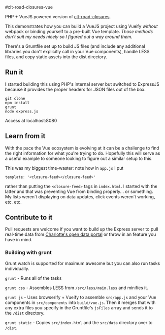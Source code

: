 #clt-road-closures-vue

PHP + VueJS powered version of [clt-road-closures](https://github.com/AndrewNatoli/clt-road-closures).

This demonstrates how you can build a VueJS project using Vueify _without_ webpack or binding yourself to a pre-built Vue template. _Those methods don't suit my needs nicely so I figured out a way around them_.

There's a Gruntfile set up to build JS files (and include any additional libraries you don't explicitly call in your Vue components), handle LESS files, and copy static assets into the dist directory.

## Run it

I started building this using PHP's internal server but switched to ExpressJS because it provides the proper headers for JSON files out of the box.

```
git clone
npm install
grunt
node express.js
```

Access at localhost:8080

## Learn from it

With the pace the Vue ecosystem is evolving at it can be a challenge to find the right information for what you're trying to do. Hopefully this will serve as a useful example to someone looking to figure out a similar setup to this.

This was my biggest time-waster: note how in `app.js` I put 

```
template: '<closure-feed></closure-feed>'
```

rather than putting the `<closure-feed>` tags in `index.html`. I started with the latter and that was preventing Vue from binding properly... or something. My lists weren't displaying on data updates, click events weren't working, etc. etc.

## Contribute to it

Pull requests are welcome if you want to build up the Express server to pull real-time data from [Charlotte's open data portal](http://clt-charlotte.opendata.arcgis.com/) or throw in an feature you have in mind.

### Building with grunt

Grunt watch is supported for maximum awesome but you can also run tasks individually.

`grunt` - Runs all of the tasks
  
`grunt css` - Assembles LESS from `/src/less/main.less` and minifies it.

`grunt js` - Uses browserify + Vueify to assemble `src/app.js` and your Vue components in `src/components` into `build/vue.js`. Then it merges that with any extra files you specify in the Gruntfile's `jsFiles` array and sends it to the `/dist` directory.

`grunt static` - Copies `src/index.html` and the `src/data` directory over to `/dist`. 
